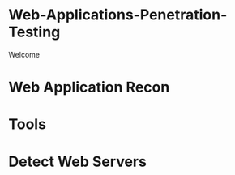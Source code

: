 # Web-Applications-Penetration-Testing


Welcome

# Web Application Recon


# Tools



# Detect Web Servers
